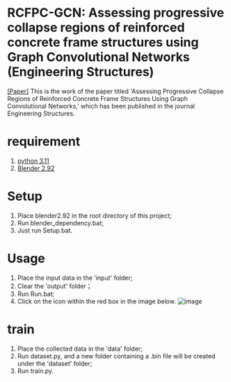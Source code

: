 # RCFPC-GCN: Assessing progressive collapse regions of reinforced concrete frame structures using Graph Convolutional Networks (Engineering Structures)
[[Paper]](https://doi.org/10.1016/j.engstruct.2024.119076)
This is the work of the paper titled 'Assessing Progressive Collapse Regions of Reinforced Concrete Frame Structures Using Graph Convolutional Networks,' which has been published in the journal Engineering Structures.
# requirement
1. [python 3.11](https://www.python.org/downloads/release/python-3118/)
2. [Blender 2.92](https://download.blender.org/release/Blender2.92/) 
# Setup
1. Place blender2.92 in the root directory of this project;
2. Run blender_dependency.bat;
3. Just run Setup.bat.
# Usage
1. Place the input data in the 'input' folder;
2. Clear the 'output' folder；
3. Run Run.bat;
4. Click on the icon within the red box in the image below.
![image](https://github.com/user-attachments/assets/5c4e25e0-c072-4c36-9b3e-697345cb694e)
# train
1. Place the collected data in the 'data' folder;
2. Run dataset.py, and a new folder containing a .bin file will be created under the 'dataset' folder;
3. Run train.py.

